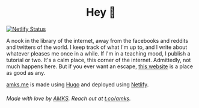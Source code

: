 <h1 align="center">Hey 👋</h1>

[![Netlify Status](https://api.netlify.com/api/v1/badges/bd9efc9d-e181-426c-b206-f6b914800976/deploy-status)](https://app.netlify.com/sites/serene-bartik-5b122b/deploys)

A nook in the library of the internet, away from the facebooks and reddits and twitters of the world. I keep track of what I'm up to, and I write about whatever pleases me once in a while. If I'm in a teaching mood, I publish a tutorial or two. It's a calm place, this corner of the internet. Admittedly, not much happens here. But if you ever want an escape, [this website](https://amks.me) is a place as good as any.

[amks.me](https://amks.me) is made using [Hugo](https://www.gohugo.com) and deployed using [Netlify](https://netlify.com).

###### Made with love by [AMKS](https://amks.me). Reach out at [t.co/amks](https://twitter.com/amksomani).


